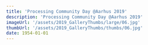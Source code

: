 ```yaml
---
title: 'Processing Community Day @Aarhus 2019'
description: 'Processing Community Day @Aarhus 2019'
imageUrl: '/assets/2019_GalleryThumbs/large/06.jpg'
thumbUrl: '/assets/2019_GalleryThumbs/thumbs/06.jpg'
date: 1954-01-01
---
```

